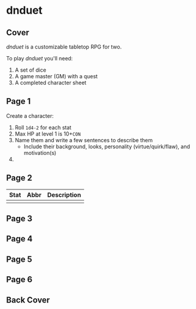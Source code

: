 # dnduet

## Cover
_dnduet_ is a customizable tabletop RPG for two.

To play _dnduet_ you'll need:

1. A set of dice
2. A game master (GM) with a quest
3. A completed character sheet

## Page 1
Create a character:

1. Roll `1d4-2` for each stat
2. Max HP at level 1 is 10+`CON`
3. Name them and write a few sentences to describe them
    - Include their background, looks, personality (virtue/quirk/flaw), and motivation(s)
4. 

## Page 2

| Stat | Abbr | Description |
|:---:|:---:|:--- |
|  |  |  |

## Page 3


## Page 4


## Page 5


## Page 6


## Back Cover

